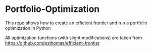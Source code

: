 # Portfolio-Optimization

This repo shows how to create an efficient frontier and run a portfolio optimization in Python

All optimization functions (with slight modifications) are taken from https://github.com/psthomas/efficient-frontier
